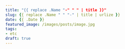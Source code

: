 ```yaml
---
title: "{{ replace .Name "-" " " | title }}"
slug: {{ replace .Name " " "-" | title | urlize }}
date: {{ .Date }}
featured_image: /images/posts/image.jpg
tags:
- etc
draft: true
---
```




<!--more-->
